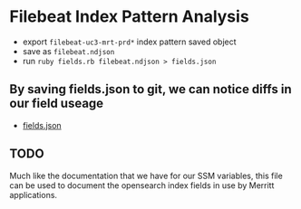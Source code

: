 # Filebeat Index Pattern Analysis

- export `filebeat-uc3-mrt-prd*` index pattern saved object
- save as `filebeat.ndjson`
- run `ruby fields.rb filebeat.ndjson > fields.json`

## By saving fields.json to git, we can notice diffs in our field useage

- [fields.json](fields.json)

## TODO

Much like the documentation that we have for our SSM variables, this file can be used to document the opensearch index fields in use by Merritt applications.